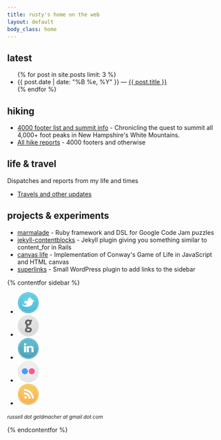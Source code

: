 ```yaml
---
title: rusty's home on the web
layout: default
body_class: home
---
```


## latest

<ul>
	{% for post in site.posts limit: 3 %}
	<li>{{ post.date | date: "%B %e, %Y" }} &mdash; <a href="{{ post.url }}">{{ post.title }}</a></li>
	{% endfor %}
</ul>

## hiking

* [4000 footer list and summit info](/4000-footers/) - Chronicling the quest to summit all 4,000+ foot peaks in New Hampshire's White Mountains.
* [All hike reports](/hikes.html) - 4000 footers and otherwise

## life & travel

Dispatches and reports from my life and times

* [Travels and other updates](/life-and-travel.html)

## projects & experiments

* [marmalade](https://github.com/rustygeldmacher/marmalade) - Ruby framework and DSL for Google Code Jam puzzles
* [jekyll-contentblocks](https://github.com/rustygeldmacher/jekyll-contentblocks) - Jekyll plugin giving you something similar to content_for in Rails
* [canvas life](http://life.geldmacher.net) - Implementation of Conway's Game of Life in JavaScript and HTML canvas
* [superlinks](https://github.com/rustygeldmacher/superlinks) - Small WordPress plugin to add links to the sidebar

{% contentfor sidebar %}

<ul class="service-links">
	<li><a href="https://twitter.com/geldmacher"><img src="/images/twitter.png" /></a></li>
	<li><a href="https://github.com/rustygeldmacher"><img src="/images/github.png" /></a></li>
	<li><a href="http://www.linkedin.com/pub/rusty-geldmacher/2/8a6/647"><img src="/images/linkedin.png" /></a></li>
	<li><a href="http://www.flickr.com/photos/geldmacher"><img src="/images/flickr.png" /></a></li>
	<li><a href="/rss.xml"><img src="/images/rss.png" /></a></li>
</ul>

<p class="hidden-phone">
	<small><em>russell dot geldmacher at gmail dot com</em></small>
</p>

{% endcontentfor %}
